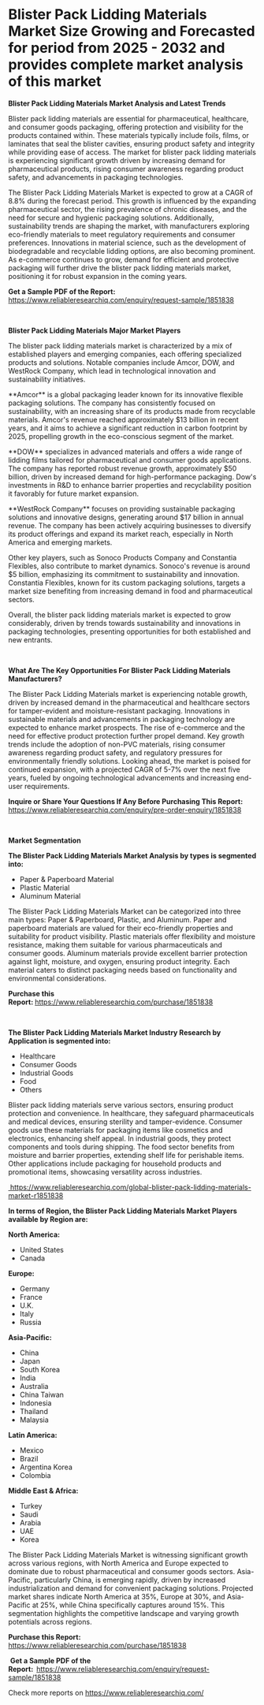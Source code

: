 <p><h1>Blister Pack Lidding Materials Market Size Growing and Forecasted for period from 2025 - 2032 and provides complete market analysis of this market</h1></p><p><strong>Blister Pack Lidding Materials Market Analysis and Latest Trends</strong></p>
<p><p>Blister pack lidding materials are essential for pharmaceutical, healthcare, and consumer goods packaging, offering protection and visibility for the products contained within. These materials typically include foils, films, or laminates that seal the blister cavities, ensuring product safety and integrity while providing ease of access. The market for blister pack lidding materials is experiencing significant growth driven by increasing demand for pharmaceutical products, rising consumer awareness regarding product safety, and advancements in packaging technologies.</p><p>The Blister Pack Lidding Materials Market is expected to grow at a CAGR of 8.8% during the forecast period. This growth is influenced by the expanding pharmaceutical sector, the rising prevalence of chronic diseases, and the need for secure and hygienic packaging solutions. Additionally, sustainability trends are shaping the market, with manufacturers exploring eco-friendly materials to meet regulatory requirements and consumer preferences. Innovations in material science, such as the development of biodegradable and recyclable lidding options, are also becoming prominent. As e-commerce continues to grow, demand for efficient and protective packaging will further drive the blister pack lidding materials market, positioning it for robust expansion in the coming years.</p></p>
<p><strong>Get a Sample PDF of the Report:&nbsp;</strong> <a href="https://www.reliableresearchiq.com/enquiry/request-sample/1851838?utm_campaign=1140&utm_medium=2&utm_source=Github&utm_content=ia&utm_term=07012025&utm_id=blister-pack-lidding-materials">https://www.reliableresearchiq.com/enquiry/request-sample/1851838</a></p>
<p>&nbsp;</p>
<p><strong>Blister Pack Lidding Materials Major Market Players</strong></p>
<p><p>The blister pack lidding materials market is characterized by a mix of established players and emerging companies, each offering specialized products and solutions. Notable companies include Amcor, DOW, and WestRock Company, which lead in technological innovation and sustainability initiatives.</p><p>**Amcor** is a global packaging leader known for its innovative flexible packaging solutions. The company has consistently focused on sustainability, with an increasing share of its products made from recyclable materials. Amcor's revenue reached approximately $13 billion in recent years, and it aims to achieve a significant reduction in carbon footprint by 2025, propelling growth in the eco-conscious segment of the market.</p><p>**DOW** specializes in advanced materials and offers a wide range of lidding films tailored for pharmaceutical and consumer goods applications. The company has reported robust revenue growth, approximately $50 billion, driven by increased demand for high-performance packaging. Dow's investments in R&D to enhance barrier properties and recyclability position it favorably for future market expansion.</p><p>**WestRock Company** focuses on providing sustainable packaging solutions and innovative designs, generating around $17 billion in annual revenue. The company has been actively acquiring businesses to diversify its product offerings and expand its market reach, especially in North America and emerging markets.</p><p>Other key players, such as Sonoco Products Company and Constantia Flexibles, also contribute to market dynamics. Sonoco's revenue is around $5 billion, emphasizing its commitment to sustainability and innovation. Constantia Flexibles, known for its custom packaging solutions, targets a market size benefiting from increasing demand in food and pharmaceutical sectors.</p><p>Overall, the blister pack lidding materials market is expected to grow considerably, driven by trends towards sustainability and innovations in packaging technologies, presenting opportunities for both established and new entrants.</p></p>
<p>&nbsp;</p>
<p><strong>What Are The Key Opportunities For Blister Pack Lidding Materials Manufacturers?</strong></p>
<p><p>The Blister Pack Lidding Materials market is experiencing notable growth, driven by increased demand in the pharmaceutical and healthcare sectors for tamper-evident and moisture-resistant packaging. Innovations in sustainable materials and advancements in packaging technology are expected to enhance market prospects. The rise of e-commerce and the need for effective product protection further propel demand. Key growth trends include the adoption of non-PVC materials, rising consumer awareness regarding product safety, and regulatory pressures for environmentally friendly solutions. Looking ahead, the market is poised for continued expansion, with a projected CAGR of 5-7% over the next five years, fueled by ongoing technological advancements and increasing end-user requirements.</p></p>
<p><strong>Inquire or Share Your Questions If Any Before Purchasing This Report:</strong> <a href="https://www.reliableresearchiq.com/enquiry/pre-order-enquiry/1851838?utm_campaign=1140&utm_medium=2&utm_source=Github&utm_content=ia&utm_term=07012025&utm_id=blister-pack-lidding-materials">https://www.reliableresearchiq.com/enquiry/pre-order-enquiry/1851838</a></p>
<p>&nbsp;</p>
<p><strong>Market Segmentation</strong></p>
<p><strong>The Blister Pack Lidding Materials Market Analysis by types is segmented into:</strong></p>
<p><ul><li>Paper & Paperboard Material</li><li>Plastic Material</li><li>Aluminum Material</li></ul></p>
<p><p>The Blister Pack Lidding Materials Market can be categorized into three main types: Paper & Paperboard, Plastic, and Aluminum. Paper and paperboard materials are valued for their eco-friendly properties and suitability for product visibility. Plastic materials offer flexibility and moisture resistance, making them suitable for various pharmaceuticals and consumer goods. Aluminum materials provide excellent barrier protection against light, moisture, and oxygen, ensuring product integrity. Each material caters to distinct packaging needs based on functionality and environmental considerations.</p></p>
<p><strong>Purchase this Report:&nbsp;</strong><a href="https://www.reliableresearchiq.com/purchase/1851838?utm_campaign=1140&utm_medium=2&utm_source=Github&utm_content=ia&utm_term=07012025&utm_id=blister-pack-lidding-materials">https://www.reliableresearchiq.com/purchase/1851838</a></p>
<p>&nbsp;</p>
<p><strong>The Blister Pack Lidding Materials Market Industry Research by Application is segmented into:</strong></p>
<p><ul><li>Healthcare</li><li>Consumer Goods</li><li>Industrial Goods</li><li>Food</li><li>Others</li></ul></p>
<p><p>Blister pack lidding materials serve various sectors, ensuring product protection and convenience. In healthcare, they safeguard pharmaceuticals and medical devices, ensuring sterility and tamper-evidence. Consumer goods use these materials for packaging items like cosmetics and electronics, enhancing shelf appeal. In industrial goods, they protect components and tools during shipping. The food sector benefits from moisture and barrier properties, extending shelf life for perishable items. Other applications include packaging for household products and promotional items, showcasing versatility across industries.</p></p>
<p><a href="https://www.reliableresearchiq.com/global-blister-pack-lidding-materials-market-r1851838?utm_campaign=1140&utm_medium=2&utm_source=Github&utm_content=ia&utm_term=07012025&utm_id=blister-pack-lidding-materials">&nbsp;https://www.reliableresearchiq.com/global-blister-pack-lidding-materials-market-r1851838</a></p>
<p><strong>In terms of Region, the Blister Pack Lidding Materials Market Players available by Region are:</strong></p>
<p>
    <p> <strong> North America: </strong>
        <ul>
            <li>United States</li>
            <li>Canada</li>
        </ul>
        </p> 
    <p> <strong> Europe: </strong>
        <ul>
            <li>Germany</li>
            <li>France</li>
            <li>U.K.</li>
            <li>Italy</li>
            <li>Russia</li>
        </ul>
        </p> 
    <p> <strong> Asia-Pacific: </strong>
        <ul>
            <li>China</li>
            <li>Japan</li>
            <li>South Korea</li>
            <li>India</li>
            <li>Australia</li>
            <li>China Taiwan</li>
            <li>Indonesia</li>
            <li>Thailand</li>
            <li>Malaysia</li>
        </ul>
        </p> 
    <p> <strong> Latin America: </strong>
        <ul>
            <li>Mexico</li>
            <li>Brazil</li>
            <li>Argentina Korea</li>
            <li>Colombia</li>
        </ul>
        </p> 
    <p> <strong> Middle East & Africa: </strong>
        <ul>
            <li>Turkey</li>
            <li>Saudi</li>
            <li>Arabia</li>
            <li>UAE</li>
            <li>Korea</li>
        </ul>
    </p>
    </p>
<p><p>The Blister Pack Lidding Materials Market is witnessing significant growth across various regions, with North America and Europe expected to dominate due to robust pharmaceutical and consumer goods sectors. Asia-Pacific, particularly China, is emerging rapidly, driven by increased industrialization and demand for convenient packaging solutions. Projected market shares indicate North America at 35%, Europe at 30%, and Asia-Pacific at 25%, while China specifically captures around 15%. This segmentation highlights the competitive landscape and varying growth potentials across regions.</p></p>
<p><strong>Purchase this Report: </strong><a href="https://www.reliableresearchiq.com/purchase/1851838?utm_campaign=1140&utm_medium=2&utm_source=Github&utm_content=ia&utm_term=07012025&utm_id=blister-pack-lidding-materials">https://www.reliableresearchiq.com/purchase/1851838</a></p>
<p>&nbsp;<strong>Get a Sample PDF of the Report:&nbsp;&nbsp;</strong><a href="https://www.reliableresearchiq.com/enquiry/request-sample/1851838?utm_campaign=1140&utm_medium=2&utm_source=Github&utm_content=ia&utm_term=07012025&utm_id=blister-pack-lidding-materials">https://www.reliableresearchiq.com/enquiry/request-sample/1851838</a></p>
<p><strong></strong></p>
<p>Check more reports on <a href="https://www.reliableresearchiq.com/?utm_campaign=1140&utm_medium=2&utm_source=Github&utm_content=ia&utm_term=07012025&utm_id=blister-pack-lidding-materials">https://www.reliableresearchiq.com/</a></p>